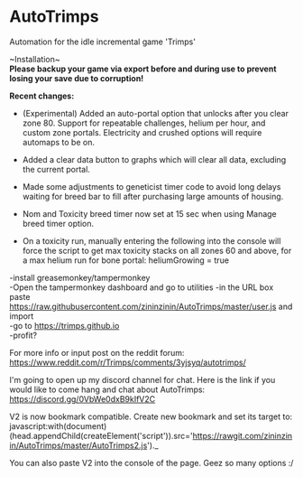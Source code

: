# AutoTrimps  
Automation for the idle incremental game 'Trimps'  
  
~Installation~  
<b>Please backup your game via export before and during use to prevent losing your save due to corruption!  </b><br>


<b>Recent changes:</b>

- (Experimental) Added an auto-portal option that unlocks after you clear zone 80. Support for repeatable challenges, helium per hour, and custom zone portals. Electricity and crushed options will require automaps to be on.

- Added a clear data button to graphs which will clear all data, excluding the current portal.

- Made some adjustments to geneticist timer code to avoid long delays waiting for breed bar to fill after purchasing large amounts of housing.

- Nom and Toxicity breed timer now set at 15 sec when using Manage breed timer option.

- On a toxicity run, manually entering the following into the console will force the script to get max toxicity stacks on all zones 60 and above, for a max helium run for bone portal:   heliumGrowing = true


-install greasemonkey/tampermonkey  
-Open the tampermonkey dashboard and go to utilities
-in the URL box paste https://raw.githubusercontent.com/zininzinin/AutoTrimps/master/user.js and import  
-go to https://trimps.github.io  
-profit?  
  
For more info or input post on the reddit forum: https://www.reddit.com/r/Trimps/comments/3yjsyq/autotrimps/  
  
I'm going to open up my discord channel for chat. Here is the link if you would like to come hang and chat about AutoTrimps:  
https://discord.gg/0VbWe0dxB9kIfV2C  
  
V2 is now bookmark compatible. Create new bookmark and set its target to:  
javascript:with(document)(head.appendChild(createElement('script')).src='https://rawgit.com/zininzinin/AutoTrimps/master/AutoTrimps2.js')._

You can also paste V2 into the console of the page. Geez so many options :/
